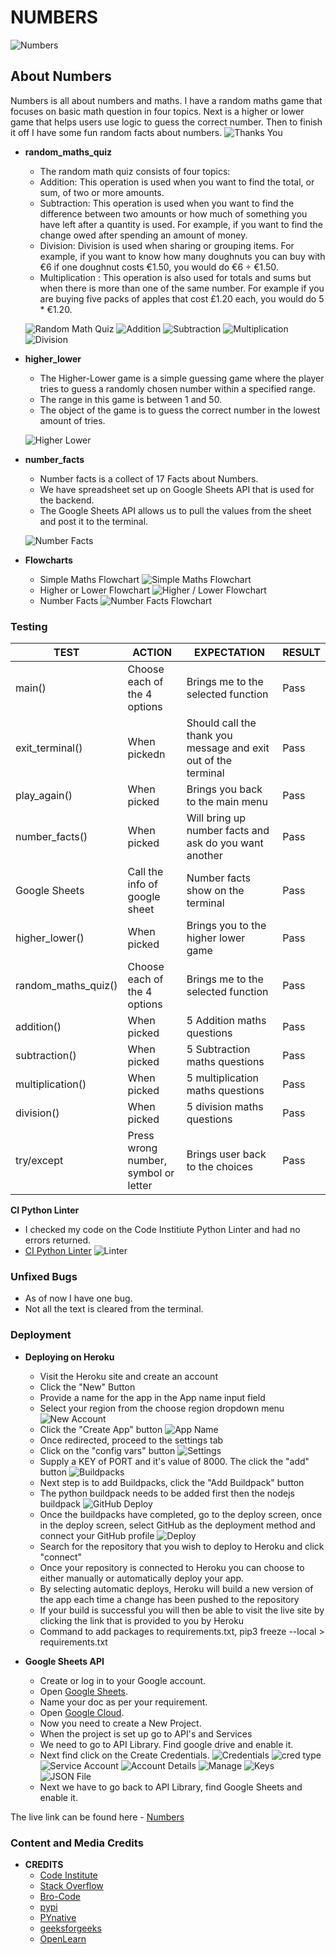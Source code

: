 # NUMBERS

![Numbers](https://github.com/JosephOConnell/Numbers/blob/main/images/numbers.png)

## About Numbers
Numbers is all about numbers and maths. 
I have a random maths game that focuses on basic math question in four topics. 
Next is a higher or lower game that helps users use logic to guess the correct number.
Then to finish it off I have some fun random facts about numbers.
![Thanks You](https://github.com/JosephOConnell/Numbers/blob/main/images/thanks.png)

- **random_maths_quiz**
  - The random math quiz consists of four topics:
   - Addition: This operation is used when you want to find the total, or sum, of two or more amounts.
   - Subtraction: This operation is used when you want to find the difference between two amounts or how much of something you have left after a quantity is used. For example, if you want to find the change owed after spending an amount of money.
   - Division: Division is used when sharing or grouping items. For example, if you want to know how many doughnuts you can buy with €6 if one doughnut costs €1.50, you would do €6 ÷ €1.50.
   - Multiplication : This operation is also used for totals and sums but when there is more than one of the same number. For example if you are buying five packs of apples that cost £1.20 each, you would do 5 * €1.20.
  
  ![Random Math Quiz](https://github.com/JosephOConnell/Numbers/blob/main/images/maths.png)
  ![Addition](https://github.com/JosephOConnell/Numbers/blob/main/images/addition.png)
  ![Subtraction](https://github.com/JosephOConnell/Numbers/blob/main/images/subtraction.png)
  ![Multiplication](https://github.com/JosephOConnell/Numbers/blob/main/images/multiply.png)
  ![Division](https://github.com/JosephOConnell/Numbers/blob/main/images/division.png)

- **higher_lower** 
  - The Higher-Lower game is a simple guessing game where the player tries to guess a randomly chosen number within a specified range.
  - The range in this game is between 1 and 50.
  - The object of the game is to guess the correct number in the lowest amount of tries.

  ![Higher Lower](https://github.com/JosephOConnell/Numbers/blob/main/images/higher-lower.png)

- **number_facts**
  - Number facts is a collect of 17 Facts about Numbers.
  - We have spreadsheet set up on Google Sheets API that is used for the backend.
  - The Google Sheets API allows us to pull the values from the sheet and post it to the terminal.

  ![Number Facts](https://github.com/JosephOConnell/Numbers/blob/main/images/facts.png)

- **Flowcharts**
    - Simple Maths Flowchart
    ![Simple Maths Flowchart](https://github.com/JosephOConnell/Numbers/blob/main/images/simplemaths_flowchart.png)
    - Higher or Lower Flowchart
    ![Higher / Lower Flowchart](https://github.com/JosephOConnell/Numbers/blob/main/images/higherlower_flowchart.png)
    - Number Facts
    ![Number Facts Flowchart](https://github.com/JosephOConnell/Numbers/blob/main/images/numberfacts_flowchart.png)

### Testing

| **TEST**                            | **ACTION**                                       | **EXPECTATION**                                              | **RESULT**        |
| ----------------------------------- | ------------------------------------------------ | ------------------------------------------------------------ | ----------------- |
| main() | Choose each of the 4 options | Brings me to the selected function | Pass |
| exit_terminal() | When pickedn | Should call the thank you message and exit out of the terminal | Pass |
| play_again() | When picked | Brings you back to the main menu | Pass |
| number_facts() | When picked | Will bring up number facts and ask do you want another | Pass |
| Google Sheets | Call the info of google sheet | Number facts show on the terminal | Pass |
| higher_lower() | When picked | Brings you to the higher lower game | Pass |
| random_maths_quiz() | Choose each of the 4 options | Brings me to the selected function | Pass |
| addition() | When picked | 5 Addition maths questions | Pass |
| subtraction() | When picked | 5 Subtraction maths questions | Pass |
| multiplication() | When picked | 5 multiplication maths questions | Pass |
| division() | When picked | 5 division maths questions | Pass |
| try/except | Press wrong number, symbol or letter | Brings user back to the choices | Pass |


**CI Python Linter**
- I checked my code on the Code Institiute Python Linter and had no errors returned.
- [CI Python Linter](https://pep8ci.herokuapp.com/)
![Linter](https://github.com/JosephOConnell/Numbers/blob/main/images/linter.png)

### Unfixed Bugs
- As of now I have one bug.
 - Not all the text is cleared from the terminal.

### Deployment
- **Deploying on Heroku**
    - Visit the Heroku site and create an account
    - Click the "New" Button
    - Provide a name for the app in the App name input field
    - Select your region from the choose region dropdown menu
    ![New Account](https://github.com/JosephOConnell/Numbers/blob/main/images/create-new.png)
    - Click the "Create App" button
    ![App Name](https://github.com/JosephOConnell/Numbers/blob/main/images/app-name.png)
    - Once redirected, proceed to the settings tab
    - Click on the "config vars" button
    ![Settings](https://github.com/JosephOConnell/Numbers/blob/main/images/settings.png)
    - Supply a KEY of PORT and it's value of 8000. The click the "add" button
    ![Buildpacks](https://github.com/JosephOConnell/Numbers/blob/main/images/buildpacks.png)
    - Next step is to add Buildpacks, click the "Add Buildpack" button
    - The python buildpack needs to be added first then the nodejs buildpack
    ![GitHub Deploy](https://github.com/JosephOConnell/Numbers/blob/main/images/github-deploy.png)
    - Once the buildpacks have completed, go to the deploy screen, once in the deploy screen, select GitHub as the deployment method and connect your GitHub profile
    ![Deploy](https://github.com/JosephOConnell/Numbers/blob/main/images/deploys.png)
    - Search for the repository that you wish to deploy to Heroku and click "connect"
    - Once your repository is connected to Heroku you can choose to either manually or automatically deploy your app.
    - By selecting automatic deploys, Heroku will build a new version of the app each time a change has been pushed to the repository
    - If your build is successful you will then be able to visit the live site by clicking the link that is provided to you by Heroku
    - Command to add packages to requirements.txt, pip3 freeze --local > requirements.txt

- **Google Sheets API**
    - Create or log in to your Google account.
    - Open [Google Sheets](https://docs.google.com/spreadsheets/d/1__ltkTdQJLYQHurtllcTy11LKDLcOEcVVGFX2uUldPQ/edit#gid=0).
    - Name your doc as per your requirement.
    - Open [Google Cloud](https://console.cloud.google.com/welcome?project=numbers-400819).
    - Now you need to create a New Project.
    - When the project is set up go to API's and Services
    - We need to go to API Library. Find google drive and enable it.
    - Next find click on the Create Credentials.
    ![Credentials](https://github.com/JosephOConnell/Numbers/blob/main/images/creds.png)
    ![cred type](https://github.com/JosephOConnell/Numbers/blob/main/images/creds-type.png)
    ![Service Account](https://github.com/JosephOConnell/Numbers/blob/main/images/service_name.png)
    ![Account Details](https://github.com/JosephOConnell/Numbers/blob/main/images/access.png)
    ![Manage](https://github.com/JosephOConnell/Numbers/blob/main/images/manage.png)
    ![Keys](https://github.com/JosephOConnell/Numbers/blob/main/images/keys.png)
    ![JSON File](https://github.com/JosephOConnell/Numbers/blob/main/images/json.png)
    - Next we have to go back to API Library, find Google Sheets and enable it.

The live link can be found here - [Numbers](https://numbers-game-8b4eba16a846.herokuapp.com/)


### Content and Media Credits

- **CREDITS**
  - [Code Institute](https://github.com/Code-Institute-Solutions/love-sandwiches-p5-sourcecode/tree/master)
  - [Stack Overflow](https://stackoverflow.co/)
  - [Bro-Code](https://www.youtube.com/watch?v=XKHEtdqhLK8)
  - [pypi](https://pypi.org/project/pyfiglet/)
  - [PYnative](https://pynative.com/python-random-choice/)
  - [geeksforgeeks](https://www.geeksforgeeks.org/python-remove-square-brackets-from-list/)
  - [OpenLearn](https://www.open.edu/openlearn/mod/oucontent/view.php?id=87283&section=_unit2.1#:~:text=The%20four%20operations%20are%20addition%2C%20subtraction%2C%20multiplication%20and%20division.)